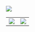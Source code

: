 <img src="https://count.getloli.com/get/@:Lurvelly?theme=moebooru"/>
<table align="center" width="100%">
    <td align="center">
      <img src="https://github-readme-stats.vercel.app/api?username=Lurvelly&layout=compact&show_icons=true&bg_color=0D1117&title_color=006AFE&text_color=006AFE">
    </td>
    <td align="center">
      <img src="https://github-readme-streak-stats.herokuapp.com/?user=Lurvelly&theme=transparent">
    </td>
  </tr>
</table>

